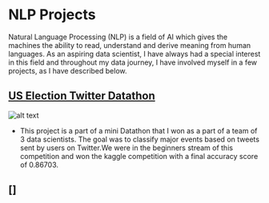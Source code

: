 # NLP Projects

Natural Language Processing (NLP) is a field of AI which gives the machines the ability to read, understand and derive meaning from human languages. As an aspiring data scientist, I have always had a special interest in this field and throughout my data journey, I have involved myself in a few projects, as I have described below. 

## [US Election Twitter Datathon](https://github.com/SuvanshVaid27/twitter-datathon)

![alt text](https://unsplash.com/photos/k1xf2D7jWUs)

  - This project is a part of a mini Datathon that I won as a part of a team of 3 data scientists. The goal was to classify major events based on tweets sent by users on Twitter.We were in the beginners stream of this competition and won the kaggle competition with a final accuracy score of 0.86703.

## []
